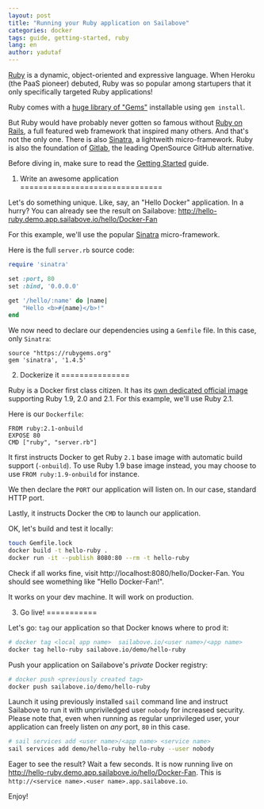 ```yaml
---
layout: post
title: "Running your Ruby application on Sailabove"
categories: docker
tags: guide, getting-started, ruby
lang: en
author: yadutaf
---
```


[Ruby](https://www.ruby-lang.org/en/) is a dynamic, object-oriented and expressive language. When Heroku (the PaaS pioneer) debuted, Ruby was so popular among startupers that it only specifically targeted Ruby applications!

Ruby comes with a [huge library of "Gems"](https://rubygems.org/) installable using ``gem install``.

But Ruby would have probably never gotten so famous without [Ruby on Rails](http://rubyonrails.org/), a full featured web framework that inspired many others. And that's not the only one. There is also [Sinatra](http://www.sinatrarb.com/), a lightweith micro-framework. Ruby is also the foundation of [Gitlab](https://about.gitlab.com/), the leading OpenSource GitHub alternative.

Before diving in, make sure to read the [Getting Started](getting-started-with-sailabove-docker.html) guide.

1. Write an awesome application
===============================

Let's do something unique. Like, say, an "Hello Docker" application. In a hurry? You can already see the result on Sailabove: http://hello-ruby.demo.app.sailabove.io/hello/Docker-Fan

For this example, we'll use the popular [Sinatra](http://www.sinatrarb.com/) micro-framework.

Here is the full ``server.rb`` source code:

```ruby
require 'sinatra'

set :port, 80
set :bind, '0.0.0.0'

get '/hello/:name' do |name|
    "Hello <b>#{name}</b>!"
end
```

We now need to declare our dependencies using a ``Gemfile`` file. In this case, only ``Sinatra``:

```
source "https://rubygems.org"
gem 'sinatra', '1.4.5'
```

2. Dockerize it
===============

Ruby is a Docker first class citizen. It has its [own dedicated official image](https://registry.hub.docker.com/u/library/ruby/) supporting Ruby 1.9, 2.0 and 2.1. For this example, we'll use Ruby 2.1.

Here is our ``Dockerfile``:

```
FROM ruby:2.1-onbuild
EXPOSE 80
CMD ["ruby", "server.rb"]
```

It first instructs Docker to get Ruby ``2.1`` base image with automatic build support (``-onbuild``). To use Ruby 1.9 base image instead, you may choose to use ``FROM ruby:1.9-onbuild`` for instance.

We then declare the ``PORT`` our application will listen on. In our case, standard HTTP port.

Lastly, it instructs Docker the ``CMD`` to launch our application.

OK, let's build and test it locally:

```bash
touch Gemfile.lock
docker build -t hello-ruby .
docker run -it --publish 8080:80 --rm -t hello-ruby
```

Check if all works fine, visit http://localhost:8080/hello/Docker-Fan. You should see womething like "Hello Docker-Fan!".

It works on your dev machine. It will work on production.

3. Go live!
===========

Let's go: ``tag`` our application so that Docker knows where to prod it:

```bash
# docker tag <local app name>  sailabove.io/<user name>/<app name>
docker tag hello-ruby sailabove.io/demo/hello-ruby
```

Push your application on Sailabove's *private* Docker registry:

```bash
# docker push <previously created tag>
docker push sailabove.io/demo/hello-ruby
```

Launch it using previously installed ``sail`` command line and instruct Sailabove to run it with unpriviledged user ``nobody`` for increased security. Please note that, even when running as regular unprivileged user, your application can freely listen on *any* port, ``80`` in this case.

```bash
# sail services add <user name>/<app name> <service name>
sail services add demo/hello-ruby hello-ruby --user nobody
```

Eager to see the result? Wait a few seconds. It is now running live on http://hello-ruby.demo.app.sailabove.io/hello/Docker-Fan. This is ``http://<service name>.<user name>.app.sailabove.io``.

Enjoy!
